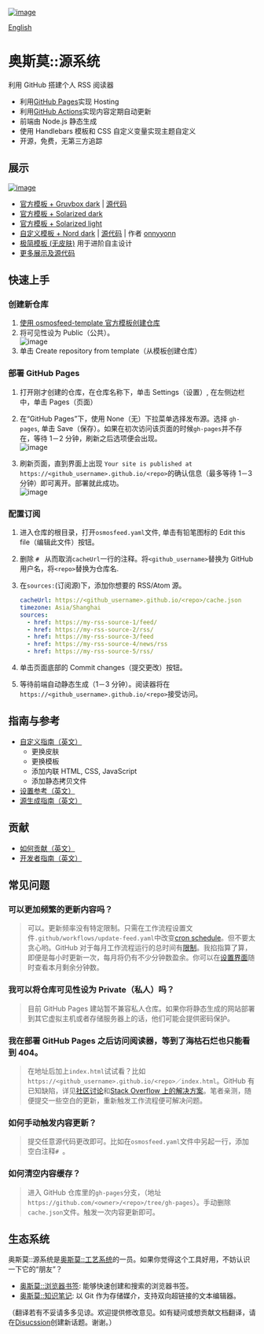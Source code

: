 [![image](./docs/media/osmosfeed-square-badge.svg)](#快速上手)

[English](./README.md)

# 奥斯莫::源系统

利用 GitHub 搭建个人 RSS 阅读器

- 利用[GitHub Pages](https://pages.github.com/)实现 Hosting
- 利用[GitHub Actions](https://github.com/features/actions)实现内容定期自动更新
- 前端由 Node.js 静态生成
- 使用 Handlebars 模板和 CSS 自定义变量实现主题自定义
- 开源，免费，无第三方追踪

## 展示

[![image](https://user-images.githubusercontent.com/1895289/114334657-e4268600-9aff-11eb-90c6-184284b90be2.png)](https://osmoscraft.github.io/osmosfeed-demo/)

- [官方模板 + Gruvbox dark](https://osmoscraft.github.io/osmosfeed-demo/) | [源代码](https://github.com/osmoscraft/osmosfeed-demo)
- [官方模板 + Solarized dark](https://osmoscraft.github.io/osmosfeed-examples/default-solarized-dark/)
- [官方模板 + Solarized light](https://osmoscraft.github.io/osmosfeed-examples/default-solarized-light/)
- [自定义模板 + Nord dark](https://onnyyonn.github.io/feed/) | [源代码](https://github.com/onnyyonn/feed) | 作者 [onnyyonn](https://github.com/onnyyonn)
- [极简模板 (无皮肤)](https://osmoscraft.github.io/osmosfeed-examples/articles-unstyled/) 用于进阶自主设计
- [更多展示及源代码](https://github.com/osmoscraft/osmosfeed-examples)

## 快速上手

### 创建新仓库

1. [使用 osmosfeed-template 官方模板创建仓库](https://github.com/osmoscraft/osmosfeed-template/generate)
2. 将可见性设为 Public（公共）。  
   ![image](https://user-images.githubusercontent.com/1895289/118917672-3d938900-b8e6-11eb-892c-6bb9203c7419.png)
3. 单击 Create repository from template（从模板创建仓库）

### 部署 GitHub Pages

1. 打开刚才创建的仓库，在仓库名称下，单击 Settings（设置）, 在左侧边栏中，单击 Pages（页面）
2. 在“GitHub Pages”下，使用 None（无）下拉菜单选择发布源。选择 `gh-pages`, 单击 Save（保存）。如果在初次访问该页面的时候`gh-pages`并不存在，等待 1－2 分钟，刷新之后选项便会出现。  
   ![image](https://user-images.githubusercontent.com/1895289/114324508-3dca8880-9adf-11eb-98c9-0a0779f5fd7a.png)

3. 刷新页面，直到界面上出现 `Your site is published at https://<github_username>.github.io/<repo>`的确认信息（最多等待 1－3 分钟）即可离开。部署就此成功。  
   ![image](https://user-images.githubusercontent.com/1895289/114324153-75383580-9add-11eb-81a6-186cb18d0851.png)

### 配置订阅

1. 进入仓库的根目录，打开`osmosfeed.yaml`文件, 单击有铅笔图标的 Edit this file（编辑此文件）按钮。
2. 删除 `# ` 从而取消`cacheUrl`一行的注释。将`<github_username>`替换为 GitHub 用户名，将`<repo>`替换为仓库名.
3. 在`sources:`(订阅源)下，添加你想要的 RSS/Atom 源。

   ```yaml
   cacheUrl: https://<github_username>.github.io/<repo>/cache.json
   timezone: Asia/Shanghai
   sources:
     - href: https://my-rss-source-1/feed/
     - href: https://my-rss-source-2/rss/
     - href: https://my-rss-source-3/feed
     - href: https://my-rss-source-4/news/rss
     - href: https://my-rss-source-5/rss/
   ```

4. 单击页面底部的 Commit changes（提交更改）按钮。
5. 等待前端自动静态生成（1－3 分钟）。阅读器将在`https://<github_username>.github.io/<repo>`接受访问。

## 指南与参考

- [自定义指南（英文）](./docs/customization-guide.md)
  - 更换皮肤
  - 更换模板
  - 添加内联 HTML, CSS, JavaScript
  - 添加静态拷贝文件
- [设置参考（英文）](./docs/osmosfeed-yaml-reference.md)
- [源生成指南（英文）](./docs/headless-usage-guide.md)

## 贡献

- [如何贡献（英文）](./CONTRIBUTING.md)
- [开发者指南（英文）](./docs/developer-guide.md)

## 常见问题

### 可以更加频繁的更新内容吗？

> 可以。更新频率没有特定限制。只需在工作流程设置文件`.github/workflows/update-feed.yaml`中改变[cron schedule](https://docs.github.com/cn/actions/reference/events-that-trigger-workflows)。但不要太贪心哟。GitHub 对于每月工作流程运行的总时间有[限制](https://docs.github.com/cn/github/setting-up-and-managing-billing-and-payments-on-github/managing-billing-for-github-actions/about-billing-for-github-actions)。我掐指算了算，即便是每小时更新一次，每月将仍有不少分钟数盈余。你可以在[设置界面](https://github.com/settings/billing)随时查看本月剩余分钟数。

### 我可以将仓库可见性设为 Private（私人）吗？

> 目前 GitHub Pages 建站暂不兼容私人仓库。如果你将静态生成的网站部署到其它虚拟主机或者存储服务器上的话，他们可能会提供密码保护。

### 我在部署 GitHub Pages 之后访问阅读器，等到了海枯石烂也只能看到 404。

> 在地址后加上`index.html`试试看？比如`https://<github_username>.github.io/<repo>／index.html`。GitHub 有已知缺陷，详见[社区讨论](https://github.community/t/my-github-page-doesnt-redirect-to-index-html/10367/24)和[Stack Overflow 上的解决方案](https://stackoverflow.com/questions/45362628/github-pages-site-not-detecting-index-html)。笔者亲测，随便提交一些空白的更新，重新触发工作流程便可解决问题。

### 如何手动触发内容更新？

> 提交任意源代码更改即可。比如在`osmosfeed.yaml`文件中另起一行，添加空白注释`# `。

### 如何清空内容缓存？

> 进入 GitHub 仓库里的`gh-pages`分支，（地址`https://github.com/<owner>/<repo>/tree/gh-pages`）。手动删除`cache.json`文件。触发一次内容更新即可。

## 生态系统

奥斯莫::源系统是[奥斯莫::工艺系统](https://osmoscraft.org)的一员。如果你觉得这个工具好用，不妨认识一下它的“朋友”？

- [奥斯莫::浏览器书签](https://github.com/osmoscraft/osmosmemo): 能够快速创建和搜索的浏览器书签。
- [奥斯莫::知识笔记](https://github.com/osmoscraft/osmosnote): 以 Git 作为存储媒介，支持双向超链接的文本编辑器。

（翻译若有不妥请多多见谅。欢迎提供修改意见。如有疑问或想贡献文档翻译，请在[Disucssion](https://github.com/osmoscraft/osmosfeed/discussions/categories/ideas)创建新话题。谢谢。）
